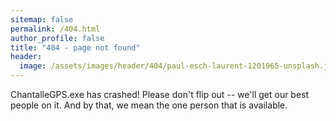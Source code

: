 ```yaml
---
sitemap: false
permalink: /404.html
author_profile: false
title: "404 - page not found"
header:
  image: /assets/images/header/404/paul-esch-laurent-1201965-unsplash.jpg
---
```


ChantalleGPS.exe has crashed! Please don't flip out -- we'll get our best people on it. And by that, we mean the one person that is available.
